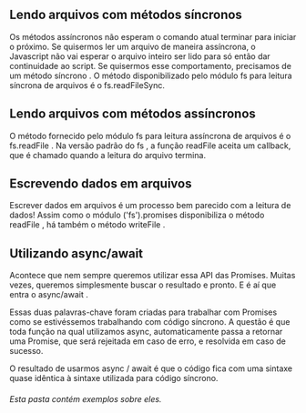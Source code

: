 ## Lendo arquivos com métodos síncronos 
Os métodos assíncronos não esperam o comando atual terminar para iniciar o próximo. Se quisermos ler um arquivo de maneira assíncrona, o Javascript não vai esperar o arquivo inteiro ser lido para só então dar continuidade ao script. Se quisermos esse comportamento, precisamos de um método síncrono . O método disponibilizado pelo módulo fs para leitura síncrona de arquivos é o fs.readFileSync.

##  Lendo arquivos com métodos assíncronos
O método fornecido pelo módulo fs para leitura assíncrona de arquivos é o fs.readFile . Na versão padrão do fs , a função readFile aceita um callback, que é chamado quando a leitura do arquivo termina. 

##  Escrevendo dados em arquivos
Escrever dados em arquivos é um processo bem parecido com a leitura de dados! Assim como o módulo ('fs').promises disponibiliza o método readFile , há também o método writeFile . 

##  Utilizando async/await
Acontece que nem sempre queremos utilizar essa API das Promises. Muitas vezes, queremos simplesmente buscar o resultado e pronto. E é aí que entra o async/await .

Essas duas palavras-chave foram criadas para trabalhar com Promises como se estivéssemos trabalhando com código síncrono.
A questão é que toda função na qual utilizamos async, automaticamente passa a retornar uma Promise, que será rejeitada em caso de erro, e resolvida em caso de sucesso.

O resultado de usarmos async / await é que o código fica com uma sintaxe quase idêntica à sintaxe utilizada para código síncrono. 

###### Esta pasta contém exemplos sobre eles.